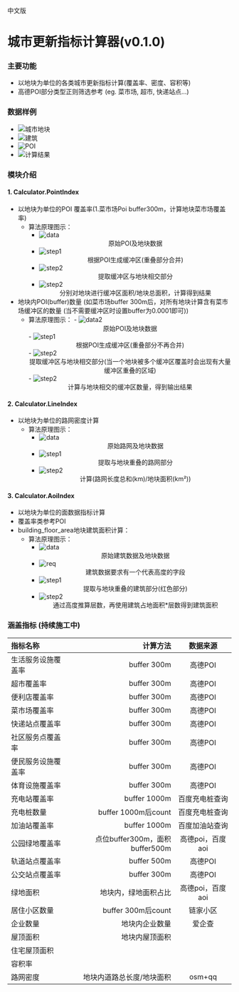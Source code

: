 中文版         

# 城市更新指标计算器(v0.1.0) 

### 主要功能

- 以地块为单位的各类城市更新指标计算(覆盖率、密度、容积等)
- 高德POI部分类型正则筛选参考 (eg. 菜市场, 超市, 快递站点...)

### 数据样例

- ![城市地块](./img/blocks.jpg )
- ![建筑](./img/bd.jpg)
- ![POI](./img/poi.jpg)
- ![计算结果](./img/attributes.jpg)


### 模块介绍
#### 1. Calculator.PointIndex
 -  以地块为单位的POI 覆盖率(1.菜市场Poi buffer300m，计算地块菜市场覆盖率)
    -   算法原理图示：
        -   ![data](./img/PoiIndex/cov/ori.jpg)
            <center>原始POI及地块数据</center>
        -   ![step1](./img/PoiIndex/cov/step1.jpg) 
            <center>根据POI生成缓冲区(重叠部分合并)</center>
        -   ![step2](./img/PoiIndex/cov/step2.jpg) 
            <center>提取缓冲区与地块相交部分</center>
        -   ![step2](./img/PoiIndex/cov/output.jpg) 
            <center>分别对地块进行缓冲区面积/地块总面积，计算得到结果</center>
 -  地块内POI(buffer)数量 (如菜市场buffer 300m后，对所有地块计算含有菜市场缓冲区的数量
 (当不需要缓冲区时设置buffer为0.0001即可))
    -   算法原理图示：
            -   ![data2](./img/PoiIndex/cov/ori.jpg)
                <center>原始POI及地块数据</center>
            -   ![step1](./img/PoiIndex/count/step1.jpg) 
                <center>根据POI生成缓冲区(重叠部分不再合并)</center>
            -   ![step2](./img/PoiIndex/count/step2.jpg) 
                <center>提取缓冲区与地块相交部分(当一个地块被多个缓冲区覆盖时会出现有大量缓冲区重叠的区域)</center>
            -   ![step2](./img/PoiIndex/count/output.jpg) 
                <center>计算与地块相交的缓冲区数量，得到输出结果</center>


#### 2. Calculator.LineIndex
 -  以地块为单位的路网密度计算
    -   算法原理图示：
        -   ![data](./img/LineIndex/ori.jpg)
            <center>原始路网及地块数据</center>
        -   ![step1](./img/LineIndex/step1.jpg) 
            <center>提取与地块重叠的路网部分</center>
        -   ![step2](./img/LineIndex/output.jpg) 
            <center>计算(路网长度总和(km)/地块面积(km²))</center>

#### 3. Calculator.AoiIndex
 -  以地块为单位的面数据指标计算
 -  覆盖率类参考POI
 -  building_floor_area地块建筑面积计算：
    -   算法原理图示：
        -   ![data](./img/AoiIndex/ori1.jpg)
            <center>原始建筑数据及地块数据</center>
        -   ![req](./img/AoiIndex/requirement.png)
            <center>建筑数据要求有一个代表高度的字段</center>
        -   ![step1](./img/AoiIndex/step1.jpg) 
            <center>提取与地块重叠的建筑部分(红色部分)</center>
        -   ![step2](./img/AoiIndex/output.jpg) 
            <center>通过高度推算层数，再使用建筑占地面积*层数得到建筑面积</center>


### 涵盖指标 (持续施工中)

| 指标名称 | 计算方法 | 数据来源 |
| :-----| ----: | :----: |
| 生活服务设施覆盖率 | buffer 300m | 高德POI |
| 超市覆盖率 | buffer 300m | 高德POI |
| 便利店覆盖率 | buffer 300m | 高德POI |
| 菜市场覆盖率 | buffer 300m | 高德POI |
| 快递站点覆盖率 | buffer 300m | 高德POI |
| 社区服务点覆盖率 | buffer 300m | 高德POI |
| 便民服务设施覆盖率 | buffer 300m | 高德POI |
| 体育设施覆盖率 | buffer 300m | 高德POI |
| 充电站覆盖率 | buffer 1000m | 百度充电桩查询 |
| 充电桩数量 | buffer 1000m后count | 百度充电桩查询 |
| 加油站覆盖率 | buffer 1000m | 百度加油站查询 |
| 公园绿地覆盖率 | 点位buffer300m，面积buffer500m | 高德poi，百度aoi |
| 轨道站点覆盖率 | buffer 500m | 高德POI |
| 公交站点覆盖率 | buffer 300m | 高德POI |
| 绿地面积 | 地块内，绿地面积占比 | 高德poi，百度aoi |
| 居住小区数量 | buffer 300m后count | 链家小区 |
| 企业数量 | 地块内企业数量 | 爱企查 |
| 屋顶面积 | 地块内屋顶面积 |  |
| 住宅屋顶面积 |  |  |r
| 容积率 |  |  |
| 路网密度 | 地块内道路总长度/地块面积 | osm+qq |
